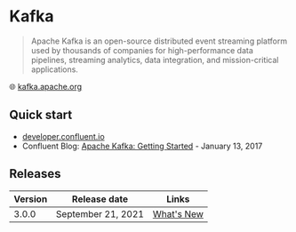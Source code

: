 # Kafka

> Apache Kafka is an open-source distributed event streaming platform used by thousands of companies for high-performance data pipelines, streaming analytics, data integration, and mission-critical applications.

🌐 [kafka.apache.org](https://kafka.apache.org/)

## Quick start

* [developer.confluent.io](https://developer.confluent.io/)
* Confluent Blog: [Apache Kafka: Getting Started](https://www.confluent.io/blog/apache-kafka-getting-started/) - January 13, 2017

## Releases

Version | Release date       | Links
--------|--------------------|-----------------------------------------------------------
3.0.0   | September 21, 2021 | [What's New](https://blogs.apache.org/kafka/date/20210921)

